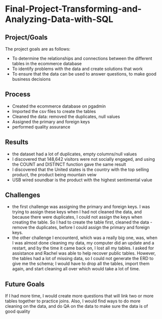 # Final-Project-Transforming-and-Analyzing-Data-with-SQL

## Project/Goals
The project goals are as follows:
- To determine the relationships and connections between the different tables in the ecommerce database
- To identify problems with the data and create solutions that work
- To ensure that the data can be used to answer questions, to make good business decisions

## Process
- Created the ecommerce database on pgadmin
- Imported the csv files to create the tables
- Cleaned the data: removed the duplicates, null values
- Assigned the primary and foreign keys
- performed quality assurance

## Results
- the dataset had a lot of duplicates, empty columns/null values
- I discovered that 148,642 visitors were not socially engaged, and using the COUNT and DISTINCT function gave the same result
- I discovered that the United states is the country with the top selling product, the product being mountain veiw
- USB wired soundbar is the product with the highest sentimental value


## Challenges 
- the first challenge was assigning the primary and foreign keys. I was trying to assign these keys when I had not cleaned the data, and because there were duplicates, I could not assign the keys when creating the table. So I had to create the table first, cleaned the data - remove the duplicates, before I could assign the primary and foreign keys.
- the other challenge I encounterd, which was a really big one, was, when I was almost done cleaning my data, my computer did an update and a restart, and by the time it came back on, I lost all my tables. I asked for assistance and Rachel was able to help recover public tables. However, the tables had a lot of missing data, so I could not generate the ERD to give me the schema; I would have to drop all the tables, import them again, and start cleaning all over which would take a lot of time.

## Future Goals
If I had more time, I would create more questions that will link two or more tables together to practice joins.  Also, I would find ways to do more cleaning on the data, and do QA on the data to make sure
the data is of good quality 


